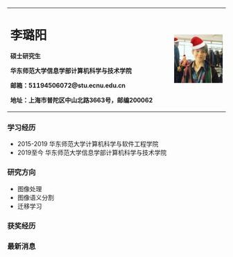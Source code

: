<table border="0">
  <tr>
    <td width="75%">
      <h1>李璐阳</h1>
      <p><b>硕士研究生</b></p>
      <p><b>华东师范大学信息学部计算机科学与技术学院</b></p>
      <p><b>邮箱：51194506072@stu.ecnu.edu.cn</b></p>
      <p><b>地址：上海市普陀区中山北路3663号，邮编200062</b></p>
    </td>
    <td width="25%">
      <img src="/profile.jpg" width="100%">  
    </td>
  </tr>
</table>

###  学习经历
- 2015-2019 华东师范大学计算机科学与软件工程学院
- 2019至今  华东师范大学信息学部计算机科学与技术学院

###  研究方向
- 图像处理
- 图像语义分割
- 迁移学习

###  获奖经历

###  最新消息
